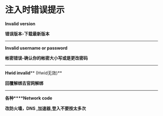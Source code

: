 # 注入时错误提示

**lnvalid version**

**错误版本-下载最新版本**

****

**Invalid username or password**

**帐密错误-确认你的帐密大小写或是更改密码**

****

**Hwid invalid**** (Hwid无效)**

**回覆解绑去官网解绑**

****

**各种****Network code**

**改防火墙，DNS ,加速器,登入不要按太多次**
